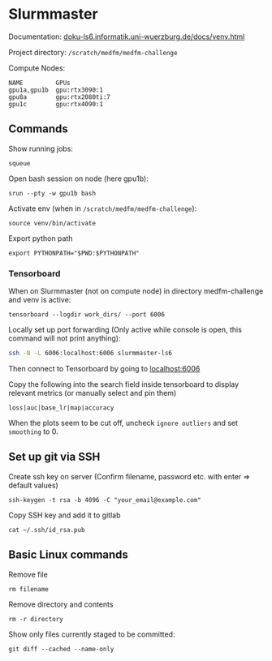# Slurmmaster
Documentation:
[doku-ls6.informatik.uni-wuerzburg.de/docs/venv.html]()

Project directory: ```/scratch/medfm/medfm-challenge``` <br>

Compute Nodes:
````commandline
NAME         GPUs
gpu1a,gpu1b  gpu:rtx3090:1
gpu8a        gpu:rtx2080ti:7
gpu1c        gpu:rtx4090:1
````

## Commands
Show running jobs:
````commandline
squeue 
````
Open bash session on node (here gpu1b):
````commandline
srun --pty -w gpu1b bash
````
Activate env (when in ```/scratch/medfm/medfm-challenge```):
````commandline
source venv/bin/activate
````
Export python path
````commandline
export PYTHONPATH="$PWD:$PYTHONPATH"
````
### Tensorboard
When on Slurmmaster (not on compute node) in directory medfm-challenge and venv is active:
````commandline
tensorboard --logdir work_dirs/ --port 6006
````
Locally set up port forwarding (Only active while console is open, this command will not print anything):

````bash
ssh -N -L 6006:localhost:6006 slurmmaster-ls6
````
Then connect to Tensorboard by going to [localhost:6006]()

Copy the following into the search field inside tensorboard to display relevant metrics (or manually select and pin them)
````commandline
loss|auc|base_lr|map|accuracy
````
When the plots seem to be cut off, uncheck ``ignore outliers`` and set ``smoothing`` to 0.
## Set up git via SSH
Create ssh key on server (Confirm filename, password etc. with enter => default values)
````commandline
ssh-keygen -t rsa -b 4096 -C "your_email@example.com"
````
Copy SSH key and add it to gitlab
````commandline
cat ~/.ssh/id_rsa.pub
````
## Basic Linux commands
Remove file
````commandline
rm filename
````

Remove directory and contents
````commandline
rm -r directory
````

Show only files currently staged to be committed:
````commandline
git diff --cached --name-only
````